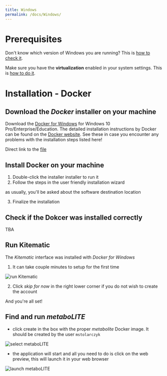 ```yaml
---
title: Windows
permalink: /docs/Windows/
---
```


# Prerequisites

Don't know which version of Windows you are running? This is [how to check it](https://support.microsoft.com/en-us/help/13443/windows-which-operating-system).

Make sure you have the **virtualization** enabled in your system settings. This is [how to do it](https://docs.docker.com/toolbox/toolbox_install_windows/#step-1-check-your-version).

# Installation - Docker

## Download the *Docker* installer on your machine

Download the [Docker for Windows](https://store.docker.com/editions/community/docker-ce-desktop-windows) for Windows 10 Pro/Enterprise/Education.
The detailed installation instructions by Docker can be found on the [Docker website](https://docs.docker.com/docker-for-windows/install/#install-docker-for-windows-desktop-app). See these in case you encounter any problems with the installation steps listed here!

Direct link to the [file](https://download.docker.com/win/stable/Docker%20for%20Windows%20Installer.exe)

## Install Docker on your machine

1. Double-click the installer installer to run it
2. Follow the steps in the user friendly installation wizard

as usually, you'll be asked about the software destination location

3. Finalize the installation

## Check if the Dokcer was installed correctly

TBA

## Run Kitematic

The *Kitematic* interface was installed with *Docker for Windows*

1. It can take couple minutes to setup for the first time

![run Kitematic](docs_pics/runKitenaticWindows.PNG)

2. Click *skip for now* in the right lower corner if you do not wish to create the account

And you're all set! 

## Find and run *metaboLITE*

* click create in the box with the proper *metabolite* Docker image. It should be created by the user `mstolarczyk`

![select metaboLITE](selectMetaboliteWindows.PNG)

* the application will start and all you need to do is click on the web preview, this will launch it in your web browser

![launch metaboLITE](launchMetaboliteWindows.PNG)

